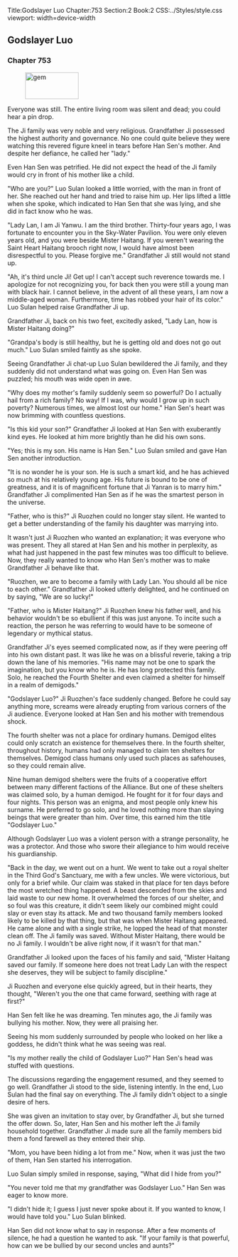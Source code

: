Title:Godslayer Luo 
Chapter:753 
Section:2 
Book:2 
CSS:../Styles/style.css 
viewport: width=device-width
  
## Godslayer Luo
### Chapter 753
  
<figure>
	<img src="../Images/gem.gif" alt="gem" id="gem" width="120" height="60" />
</figure>
  

  
Everyone was still. The entire living room was silent and dead; you could hear a pin drop.

The Ji family was very noble and very religious. Grandfather Ji possessed the highest authority and governance. No one could quite believe they were watching this revered figure kneel in tears before Han Sen's mother. And despite her defiance, he called her "lady."

Even Han Sen was petrified. He did not expect the head of the Ji family would cry in front of his mother like a child.

"Who are you?" Luo Sulan looked a little worried, with the man in front of her. She reached out her hand and tried to raise him up. Her lips lifted a little when she spoke, which indicated to Han Sen that she was lying, and she did in fact know who he was.

"Lady Lan, I am Ji Yanwu. I am the third brother. Thirty-four years ago, I was fortunate to encounter you in the Sky-Water Pavilion. You were only eleven years old, and you were beside Mister Haitang. If you weren't wearing the Saint Heart Haitang brooch right now, I would have almost been disrespectful to you. Please forgive me." Grandfather Ji still would not stand up.

"Ah, it's third uncle Ji! Get up! I can't accept such reverence towards me. I apologize for not recognizing you, for back then you were still a young man with black hair. I cannot believe, in the advent of all these years, I am now a middle-aged woman. Furthermore, time has robbed your hair of its color." Luo Sulan helped raise Grandfather Ji up.

Grandfather Ji, back on his two feet, excitedly asked, "Lady Lan, how is Mister Haitang doing?"

"Grandpa's body is still healthy, but he is getting old and does not go out much." Luo Sulan smiled faintly as she spoke.

Seeing Grandfather Ji chat-up Luo Sulan bewildered the Ji family, and they suddenly did not understand what was going on. Even Han Sen was puzzled; his mouth was wide open in awe.

"Why does my mother's family suddenly seem so powerful? Do I actually hail from a rich family? No way! If I was, why would I grow up in such poverty? Numerous times, we almost lost our home." Han Sen's heart was now brimming with countless questions.

"Is this kid your son?" Grandfather Ji looked at Han Sen with exuberantly kind eyes. He looked at him more brightly than he did his own sons.

"Yes; this is my son. His name is Han Sen." Luo Sulan smiled and gave Han Sen another introduction.

"It is no wonder he is your son. He is such a smart kid, and he has achieved so much at his relatively young age. His future is bound to be one of greatness, and it is of magnificent fortune that Ji Yanran is to marry him." Grandfather Ji complimented Han Sen as if he was the smartest person in the universe.

"Father, who is this?" Ji Ruozhen could no longer stay silent. He wanted to get a better understanding of the family his daughter was marrying into.

It wasn't just Ji Ruozhen who wanted an explanation; it was everyone who was present. They all stared at Han Sen and his mother in perplexity, as what had just happened in the past few minutes was too difficult to believe. Now, they really wanted to know who Han Sen's mother was to make Grandfather Ji behave like that.

"Ruozhen, we are to become a family with Lady Lan. You should all be nice to each other." Grandfather Ji looked utterly delighted, and he continued on by saying, "We are so lucky!"

"Father, who is Mister Haitang?" Ji Ruozhen knew his father well, and his behavior wouldn't be so ebullient if this was just anyone. To incite such a reaction, the person he was referring to would have to be someone of legendary or mythical status.

Grandfather Ji's eyes seemed complicated now, as if they were peering off into his own distant past. It was like he was on a blissful reverie, taking a trip down the lane of his memories. "His name may not be one to spark the imagination, but you know who he is. He has long protected this family. Solo, he reached the Fourth Shelter and even claimed a shelter for himself in a realm of demigods."

"Godslayer Luo?" Ji Ruozhen's face suddenly changed. Before he could say anything more, screams were already erupting from various corners of the Ji audience. Everyone looked at Han Sen and his mother with tremendous shock.

The fourth shelter was not a place for ordinary humans. Demigod elites could only scratch an existence for themselves there. In the fourth shelter, throughout history, humans had only managed to claim ten shelters for themselves. Demigod class humans only used such places as safehouses, so they could remain alive.

Nine human demigod shelters were the fruits of a cooperative effort between many different factions of the Alliance. But one of these shelters was claimed solo, by a human demigod. He fought for it for four days and four nights. This person was an enigma, and most people only knew his surname. He preferred to go solo, and he loved nothing more than slaying beings that were greater than him. Over time, this earned him the title "Godslayer Luo."

Although Godslayer Luo was a violent person with a strange personality, he was a protector. And those who swore their allegiance to him would receive his guardianship.

"Back in the day, we went out on a hunt. We went to take out a royal shelter in the Third God's Sanctuary, me with a few uncles. We were victorious, but only for a brief while. Our claim was staked in that place for ten days before the most wretched thing happened. A beast descended from the skies and laid waste to our new home. It overwhelmed the forces of our shelter, and so foul was this creature, it didn't seem likely our combined might could slay or even stay its attack. Me and two thousand family members looked likely to be killed by that thing, but that was when Mister Haitang appeared. He came alone and with a single strike, he lopped the head of that monster clean off. The Ji family was saved. Without Mister Haitang, there would be no Ji family. I wouldn't be alive right now, if it wasn't for that man."

Grandfather Ji looked upon the faces of his family and said, "Mister Haitang saved our family. If someone here does not treat Lady Lan with the respect she deserves, they will be subject to family discipline."

Ji Ruozhen and everyone else quickly agreed, but in their hearts, they thought, "Weren't you the one that came forward, seething with rage at first?"

Han Sen felt like he was dreaming. Ten minutes ago, the Ji family was bullying his mother. Now, they were all praising her.

Seeing his mom suddenly surrounded by people who looked on her like a goddess, he didn't think what he was seeing was real.

"Is my mother really the child of Godslayer Luo?" Han Sen's head was stuffed with questions.

The discussions regarding the engagement resumed, and they seemed to go well. Grandfather Ji stood to the side, listening intently. In the end, Luo Sulan had the final say on everything. The Ji family didn't object to a single desire of hers.

She was given an invitation to stay over, by Grandfather Ji, but she turned the offer down. So, later, Han Sen and his mother left the Ji family household together. Grandfather Ji made sure all the family members bid them a fond farewell as they entered their ship.

"Mom, you have been hiding a lot from me." Now, when it was just the two of them, Han Sen started his interrogation.

Luo Sulan simply smiled in response, saying, "What did I hide from you?"

"You never told me that my grandfather was Godslayer Luo." Han Sen was eager to know more.

"I didn't hide it; I guess I just never spoke about it. If you wanted to know, I would have told you." Luo Sulan blinked.

Han Sen did not know what to say in response. After a few moments of silence, he had a question he wanted to ask. "If your family is that powerful, how can we be bullied by our second uncles and aunts?"